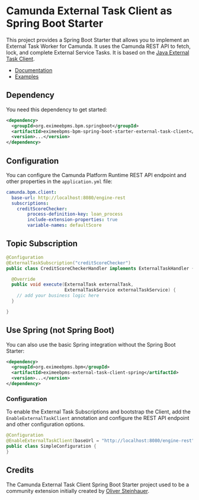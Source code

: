 # Camunda External Task Client as Spring Boot Starter

This project provides a Spring Boot Starter that allows you to implement an External Task Worker for Camunda. It uses the Camunda REST API to fetch, lock, and complete External Service Tasks. It is based on the [Java External Task Client](../../clients/java).

* [Documentation](https://docs.camunda.org/manual/develop/user-guide/ext-client/spring-boot-starter/)
* [Examples](https://github.com/camunda/camunda-bpm-examples/tree/master/spring-boot-starter/external-task-client)

## Dependency

You need this dependency to get started:

```xml
<dependency>
  <groupId>org.eximeebpms.bpm.springboot</groupId>
  <artifactId>eximeebpms-bpm-spring-boot-starter-external-task-client</artifactId>
  <version>...</version>
</dependency>
```

## Configuration

You can configure the Camunda Platform Runtime REST API endpoint and other properties in the `application.yml` file:

```yaml
camunda.bpm.client:
  base-url: http://localhost:8080/engine-rest
  subscriptions:
    creditScoreChecker:
        process-definition-key: loan_process
        include-extension-properties: true
        variable-names: defaultScore
```

## Topic Subscription

```java
@Configuration
@ExternalTaskSubscription("creditScoreChecker")
public class CreditScoreCheckerHandler implements ExternalTaskHandler {

  @Override
  public void execute(ExternalTask externalTask, 
                      ExternalTaskService externalTaskService) {
    // add your business logic here
  }

}
```

## Use Spring (not Spring Boot)

You can also use the basic Spring integration without the Spring Boot Starter:

```xml
<dependency>
  <groupId>org.eximeebpms.bpm</groupId>
  <artifactId>eximeebpms-external-task-client-spring</artifactId>
  <version>...</version>
</dependency>
```

### Configuration

To enable the External Task Subscriptions and bootstrap the Client, add the `EnableExternalTaskClient` annotation and configure the REST API endpoint and other configuration options.

```java
@Configuration
@EnableExternalTaskClient(baseUrl = "http://localhost:8080/engine-rest")
public class SimpleConfiguration {
}
```

## Credits

The Camunda External Task Client Spring Boot Starter project used to be a community extension initially created by [Oliver Steinhauer](https://github.com/osteinhauer).
